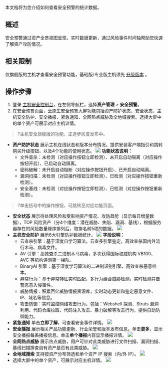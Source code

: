 本文档将为您介绍如何查看安全预警的统计数据。

## 概述
安全预警通过资产全景视图呈现，实时数据更新，通过风险事件时间轴帮助您快速了解资产攻防情况。

## 相关限制
仅旗舰版的主机才查看安全预警功能，基础版/专业版主机须先 [升级版本](https://buy.cloud.tencent.com/yunjing) 。
 
## 操作步骤
1. 登录 [主机安全控制台](https://console.cloud.tencent.com/cwp/asset/machine)，在左侧导航栏，选择**资产管理** > **安全预警**。
2. 在安全预警页面，云原生安全预警大屏功能包括资产防护状态、安全状态、主机安全防护、安全播报、紧急通知、全网热点威胁及全地域搜索。选择大屏中的单个资产可展示对应主机详情。
>?主机安全旗舰版的功能，正逐步灰度发布中。
>
 - **资产防护状态**
展示主机在线状态和版本分布情况，提供安装客户端指引和跳转购买升级按钮，以及4个功能的使用状态。
![](https://qcloudimg.tencent-cloud.cn/raw/baf20f78d5127c39807420dcde33a310.png)
**功能状态说明：**
    - 文件查杀：未检测（对应操作按钮立即检测）、未开启自动隔离（对应操作按钮开启）、已启动自动隔离。
    - 密码破解：未开启自动阻断（对应操作按钮开启）、已开启自动隔离。
    - 漏洞扫描：未检测（对应操作按钮立即检测）、已检测（对应操作按钮重新检测）。
    - 安全基线：未检测（对应操作按钮立即检测）、已检测（对应操作按钮重新检测）。
>?单击括号中的操作按钮，可跳转至对应功能页面。
 - **安全状态**
展示待处理风险和受影响资产情况、攻防趋势（显示每日增量数据），TOP 风险资产（分4个维度：潜在威胁、失陷、漏洞、基线），根据服务器存在的风险数量降序排列后，取排名前5项的数据。
![](https://qcloudimg.tencent-cloud.cn/raw/b7dcdbb1336026f661e68139c5e77598.png)
 - **主机安全防护**
展示6大引擎防护数据统计。
![](https://qcloudimg.tencent-cloud.cn/raw/ea1ca78ca53d94d49dc221f93428b34d.png)
**字段说明：**
    - 云查杀引擎：基于深度自学习算法，云查多引擎鉴定，高效查杀国内外流行木马、病毒文件。
    - AV 引擎：高效查杀二进制木马病毒，多次获得国际权威机构 VB100、AVC 等机构评测第一梯队。
    - BinaryAI 引擎：基于深度学习算法的二进制识别引擎，高效查杀恶意样本。
    - 异常行为：基于异常特征实时匹配，多行为组合威胁检测，实时检测并告警恶意入侵事件。
    - 威胁情报：积累百亿威胁情报资源库，实时动态更新和鉴定恶意文件、IP、域名等信息。
    - 攻击防御：实时监控网络攻击行为，包括：Webshell 探测、Struts 漏洞利用、代码仓库拉取、代码注入攻击、暴力破解等攻击行为，提供自动防御能力。
 - **紧急通知**
单击**立即了解**，可查看安全事件详情。
![](https://qcloudimg.tencent-cloud.cn/raw/670db47db952239b004194e768450140.png)
 - **安全播报**
展示相关产品功能更新、行业荣誉和版本发布信息。单击**更多**，显示安全播报每条播报信息。单击**单个播报**内容显示播报详情。
![](https://qcloudimg.tencent-cloud.cn/raw/792ec119cb20c1ed644e833dd9bfd6e5.png)
 - **全网热点威胁**
展示热点威胁，用户可针对此类威胁进行文件扫描、漏洞扫描、基线扫描排查自有资产是否有此类威胁。
![](https://qcloudimg.tencent-cloud.cn/raw/2003e9f395f560920b4f778bb5804b04.png)
 - **全地域搜索**
支持按资产分布筛选和单个资产 IP 搜索（内/外 IP）。
![](https://qcloudimg.tencent-cloud.cn/raw/8ac1d4e87a4695a8cb693fe7871d4272.png)
 - 选择大屏中的单个资产，可展示对应主机详情。
![](https://qcloudimg.tencent-cloud.cn/raw/7d8f31f8b1ad7c3835fcf6745ee368f1.png)
